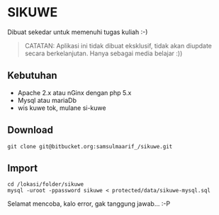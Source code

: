 SIKUWE
======

Dibuat sekedar untuk memenuhi tugas kuliah :-)

> CATATAN: Aplikasi ini tidak dibuat eksklusif, tidak akan diupdate secara berkelanjutan. Hanya sebagai media belajar :))

## Kebutuhan

  - Apache 2.x atau nGinx dengan php 5.x
  - Mysql atau mariaDb
  - wis kuwe tok, mulane si-kuwe

## Download

    git clone git@bitbucket.org:samsulmaarif_/sikuwe.git

## Import

    cd /lokasi/folder/sikuwe
    mysql -uroot -ppassword sikuwe < protected/data/sikuwe-mysql.sql

Selamat mencoba, kalo error, gak tanggung jawab... :-P
